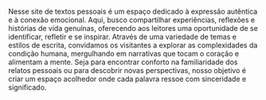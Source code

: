 Nesse site de textos pessoais é um espaço dedicado à expressão autêntica e à conexão emocional. 
Aqui, busco compartilhar experiências, reflexões e histórias de vida genuínas, oferecendo aos leitores uma oportunidade de se identificar, refletir e se inspirar.
Através de uma variedade de temas e estilos de escrita, convidamos os visitantes a explorar as complexidades da condição humana, mergulhando em narrativas 
que tocam o coração e alimentam a mente. Seja para encontrar conforto na familiaridade dos relatos pessoais ou para descobrir novas perspectivas,
nosso objetivo é criar um espaço acolhedor onde cada palavra ressoe com sinceridade e significado.
